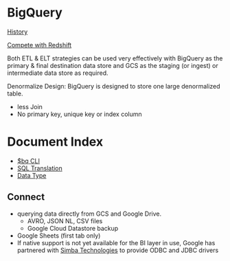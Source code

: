 # BigQuery

[History](https://towardsdatascience.com/bigquery-the-unlikely-birth-of-a-cloud-juggernaut-b5ad476525b7)

[Compete with Redshift](https://aws.amazon.com/cn/blogs/big-data/fact-or-fiction-google-big-query-outperforms-amazon-redshift-as-an-enterprise-data-warehouse/)

Both ETL & ELT strategies can be used very effectively with BigQuery as the primary & final destination data store and GCS as the staging (or ingest) or intermediate data store as required.

Denormalize Design: BigQuery is designed to store one large denormalized table.
- less Join
- No primary key, unique key or index column

# Document Index
- [$bq CLI](./cli/README.md)
- [SQL Translation](./SQL.md)
- [Data Type](./data-type.md)

## Connect
- querying data directly from GCS and Google Drive.
  - AVRO, JSON NL, CSV files
  - Google Cloud Datastore backup 
- Google Sheets (first tab only)
- If native support is not yet available for the BI layer in use, Google has partnered with [Simba Technologies](https://cloud.google.com/bigquery/docs/reference/odbc-jdbc-drivers) to provide ODBC and JDBC drivers







  
